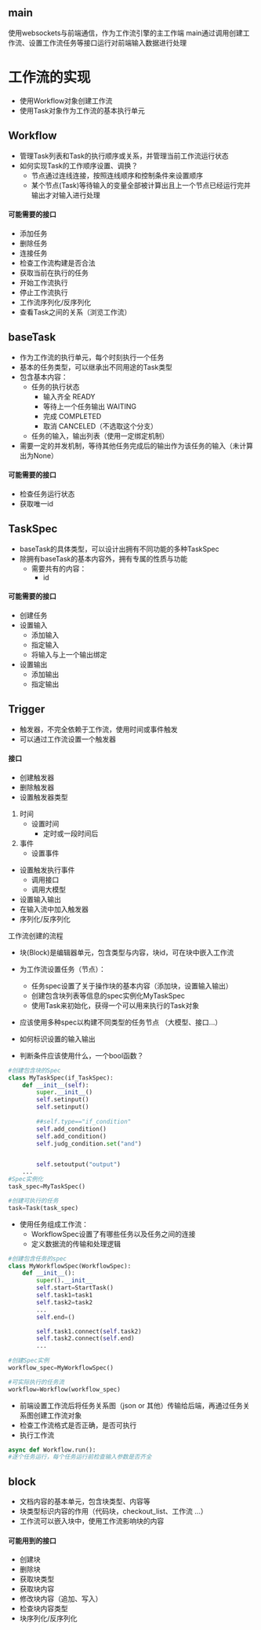 ## main 
使用websockets与前端通信，作为工作流引擎的主工作端
main通过调用创建工作流、设置工作流任务等接口运行对前端输入数据进行处理


# 工作流的实现
- 使用Workflow对象创建工作流
- 使用Task对象作为工作流的基本执行单元

## Workflow
- 管理Task列表和Task的执行顺序或关系，并管理当前工作流运行状态
- 如何实现Task的工作顺序设置、调换？
	- 节点通过连线连接，按照连线顺序和控制条件来设置顺序
	- 某个节点(Task)等待输入的变量全部被计算出且上一个节点已经运行完并输出才对输入进行处理

#### 可能需要的接口
- 添加任务
- 删除任务
- 连接任务
- 检查工作流构建是否合法
- 获取当前在执行的任务
- 开始工作流执行
- 停止工作流执行
- 工作流序列化/反序列化
- 查看Task之间的关系（浏览工作流）



## baseTask
- 作为工作流的执行单元，每个时刻执行一个任务
- 基本的任务类型，可以继承出不同用途的Task类型
- 包含基本内容：
	- 任务的执行状态
		- 输入齐全 READY
		- 等待上一个任务输出 WAITING
		- 完成 COMPLETED
		- 取消 CANCELED（不选取这个分支）
	- 任务的输入，输出列表（使用一定绑定机制）
- 需要一定的并发机制，等待其他任务完成后的输出作为该任务的输入（未计算出为None）


#### 可能需要的接口
- 检查任务运行状态
- 获取唯一id

## TaskSpec
- baseTask的具体类型，可以设计出拥有不同功能的多种TaskSpec
- 除拥有baseTask的基本内容外，拥有专属的性质与功能
	- 需要共有的内容：
		- id

#### 可能需要的接口
- 创建任务
- 设置输入
	- 添加输入
	- 指定输入
	- 将输入与上一个输出绑定
- 设置输出
	- 添加输出
	- 指定输出


## Trigger
- 触发器，不完全依赖于工作流，使用时间或事件触发
- 可以通过工作流设置一个触发器


#### 接口
- 创建触发器
- 删除触发器
- 设置触发器类型
1. 时间
	- 设置时间
		- 定时或一段时间后
2. 事件
	- 设置事件
- 设置触发执行事件
	- 调用接口
	- 调用大模型
- 设置输入输出
- 在输入流中加入触发器
- 序列化/反序列化






工作流创建的流程
- 块(Block)是编辑器单元，包含类型与内容，块id，可在块中嵌入工作流
- 为工作流设置任务（节点）：
	- 任务spec设置了关于操作块的基本内容（添加块，设置输入输出）
	- 创建包含块列表等信息的spec实例化MyTaskSpec
	- 使用Task来初始化，获得一个可以用来执行的Task对象


- 应该使用多种spec以构建不同类型的任务节点 （大模型、接口...）
- 如何标识设置的输入输出
- 判断条件应该使用什么，一个bool函数？
```Python
#创建包含块的Spec
class MyTaskSpec(if_TaskSpec):
	def __init__(self):
		super.__init__()
		self.setinput()
		self.setinput()
		
		##self.type=="if_condition"
		self.add_condition()
		self.add_condition()
		self.judg_condition.set("and")


		self.setoutput("output")
	...
#Spec实例化
task_spec=MyTaskSpec()

#创建可执行的任务
task=Task(task_spec)

```
- 使用任务组成工作流：
	- WorkflowSpec设置了有哪些任务以及任务之间的连接
	- 定义数据流的传输和处理逻辑
```python
#创建包含任务的spec
class MyWorkflowSpec(WorkflowSpec):
	def __init__():
		super().__init__
		self.start=StartTask()
		self.task1=task1
		self.task2=task2
		...
		self.end=()

		self.task1.connect(self.task2)
		self.task2.connect(self.end)
		...
		
#创建Spec实例
workflow_spec=MyWorkflowSpec()

#可实际执行的任务流
workflow=Workflow(workflow_spec)

```

- 前端设置工作流后将任务关系图（json or 其他）传输给后端，再通过任务关系图创建工作流对象
- 检查工作流格式是否正确，是否可执行
- 执行工作流
```Python
async def Workflow.run():
#逐个任务运行，每个任务运行前检查输入参数是否齐全
```









## block
- 文档内容的基本单元，包含块类型、内容等
- 块类型标识内容的作用（代码块，checkout_list、工作流 ...）
- 工作流可以嵌入块中，使用工作流影响块的内容


#### 可能用到的接口
- 创建块
- 删除块
- 获取块类型
- 获取块内容
- 修改块内容（追加、写入）
- 检查块内容类型
- 块序列化/反序列化
